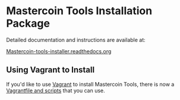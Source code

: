 Mastercoin Tools Installation Package
=====================================

Detailed documentation and instructions are available at:


[Mastercoin-tools-installer.readthedocs.org](http://mastercoin-tools-installer.readthedocs.org/en/latest/pages/intro.html)

Using Vagrant to Install
------------------------

If you'd like to use [Vagrant](http://www.vagrantup.com) to install Mastercoin Tools, there is now a [Vagrantfile and scripts](README-vagrant.md) that you can use.

